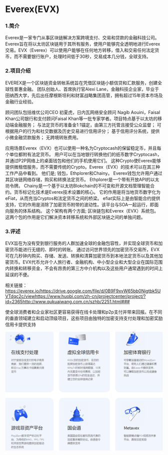 # 

# Everex(EVX)

### 1.简介

Everex是一家专门从事区块链解决方案跨境支付、交易和贷款的金融科技公司。Everex旨在将以太坊区块链用于其所有服务，使用户能够完全透明地进行Everex交易。EVX（Everex）可以使用户能够在任何地方转移，借入和交易任何法定货币，而不需要银行账户，处理时间低于30秒，交易成本几分钱，全球支持。

### 2.项目介绍

EVEREX是一个区块链资金转帐系统旨在凭借区块链小额信贷和汇款服务，创建全球性普惠金融。 团队创始人、首席执行官Alexi Lane，金融科技企业家，毕业于田纳西大学，先后出任摩根斯坦利和财富战略集团高管，拥有超过15年资本市场及金融行业经验。

顾问团队包括维优公司CEO 初夏虎，日内瓦网络安全顾问 Nagib Aouini，Faisal Khan公司银行和支付顾问Faisal Khan等一批专家学者。项目特点基于以太坊的移动端金融服务；
与法定货币的准备金1:1锚定，由第三方托管且接受公众监督；
可根据用户的行为和社交数据及历史交易进行信用评分；
基于信用评分系统，提供小微金融贷款服务；
无跨境转账费用。

应用场景Everex（EVX）也可以使用一种名为Cryptocash的保留稳定币，并且每个单位都附有法定货币。 用户可以在当地银行转换他们的纸币数字Cryptocash，并通过P2P网络上的桌面钱包和他们的手机使用它们。 这种Crypto使Everex能够提供微租借服务，而不需要传统的Crypto。Everex（EVX）的技术可以在其三种工作产品中看到。 他们是; 钱包，Ethplorer和Chainy。 Everex钱包允许用户通过其区块链网络存储，购买和转换法定货币。 Ethplorer是一个带有开放API的以太坊令牌。 Chainy是一个基于以太坊Blokchain的不可变和开源文档管理智能合约。货币标记化技术是Everex技术设置的核心。 它的作用是将当地货币数字化为eFiat，从而充当Cryptos和法定货币之间的桥梁。 efiat实际上是由智能合约提供支持，它的作用是消除了加密货币附带的波动性。该平台与SOA一起运行，即面向服务的体系结构。 这个架构有两个方面; 区块链包和Everex（EVX）系统包。 这两个包的作用是它们解决资本转移系统和外部区块链之间的单独问题。

### 3.评述

EVX旨在为没有受到银行服务的人群加速全球的金融包容性，并实现全球货币和加密货币能进行无缝的、即时的转账。 通过访问世界领先的加密货币交易所，EVX可在几秒钟内购买、存储、发送、转换和清算加密货币到本地法定货币以及其他加密货币。EVX代币允许个人旅行者、金融机构、中小型企业和大型企业在国际范围内转换和转移资金，不会有昂贵的第三方中介机构以及这些用户通常遇到的时间上延误的不便。

相关链接：https://everex.io/https://drive.google.com/file/d/0B9F9xvW65bb0Njgtbk5UVTdqc2c/viewhttps://www.huobi.com/zh-cn/projectcenter/project/?id=2365http://www.qukuaiwang.com.cn/szhb/2251.html###

使全球消费者和企业家社区更容易获得在线卡处理和p2p支付并带来回报。在不同的垂直领域建立和启动顶级项目，这些项目由独特的加密支持支付处理和加密奖励信用卡提供支持

![image-20220721102526873](image-20220721102526873.png)

